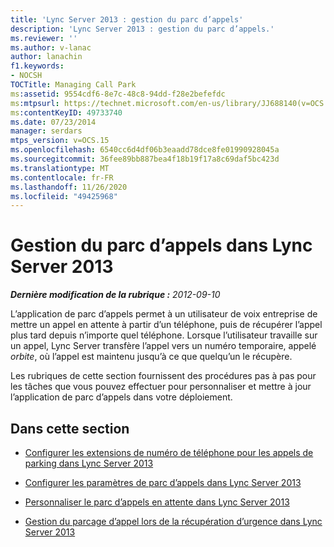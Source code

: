 ```yaml
---
title: 'Lync Server 2013 : gestion du parc d’appels'
description: 'Lync Server 2013 : gestion du parc d’appels.'
ms.reviewer: ''
ms.author: v-lanac
author: lanachin
f1.keywords:
- NOCSH
TOCTitle: Managing Call Park
ms:assetid: 9554cdf6-8e7c-48c8-94dd-f28e2befefdc
ms:mtpsurl: https://technet.microsoft.com/en-us/library/JJ688140(v=OCS.15)
ms:contentKeyID: 49733740
ms.date: 07/23/2014
manager: serdars
mtps_version: v=OCS.15
ms.openlocfilehash: 6540cc6d4df06b3eaadd78dce8fe01990928045a
ms.sourcegitcommit: 36fee89bb887bea4f18b19f17a8c69daf5bc423d
ms.translationtype: MT
ms.contentlocale: fr-FR
ms.lasthandoff: 11/26/2020
ms.locfileid: "49425968"
---
```

# <a name="managing-call-park-in-lync-server-2013"></a>Gestion du parc d’appels dans Lync Server 2013

<div data-xmlns="http://www.w3.org/1999/xhtml">

<div class="topic" data-xmlns="http://www.w3.org/1999/xhtml" data-msxsl="urn:schemas-microsoft-com:xslt" data-cs="https://msdn.microsoft.com/">

<div data-asp="https://msdn2.microsoft.com/asp">



</div>

<div id="mainSection">

<div id="mainBody">

<span> </span>

_**Dernière modification de la rubrique :** 2012-09-10_

L’application de parc d’appels permet à un utilisateur de voix entreprise de mettre un appel en attente à partir d’un téléphone, puis de récupérer l’appel plus tard depuis n’importe quel téléphone. Lorsque l’utilisateur travaille sur un appel, Lync Server transfère l’appel vers un numéro temporaire, appelé *orbite*, où l’appel est maintenu jusqu’à ce que quelqu’un le récupère.

Les rubriques de cette section fournissent des procédures pas à pas pour les tâches que vous pouvez effectuer pour personnaliser et mettre à jour l’application de parc d’appels dans votre déploiement.

<div>

## <a name="in-this-section"></a>Dans cette section

  - [Configurer les extensions de numéro de téléphone pour les appels de parking dans Lync Server 2013](lync-server-2013-configure-phone-number-extensions-for-parking-calls.md)

  - [Configurer les paramètres de parc d’appels dans Lync Server 2013](lync-server-2013-configure-call-park-settings.md)

  - [Personnaliser le parc d’appels en attente dans Lync Server 2013](lync-server-2013-customize-call-park-music-on-hold.md)

  - [Gestion du parcage d’appel lors de la récupération d’urgence dans Lync Server 2013](lync-server-2013-manage-call-park-during-disaster-recovery.md)

</div>

</div>

<span> </span>

</div>

</div>

</div>

